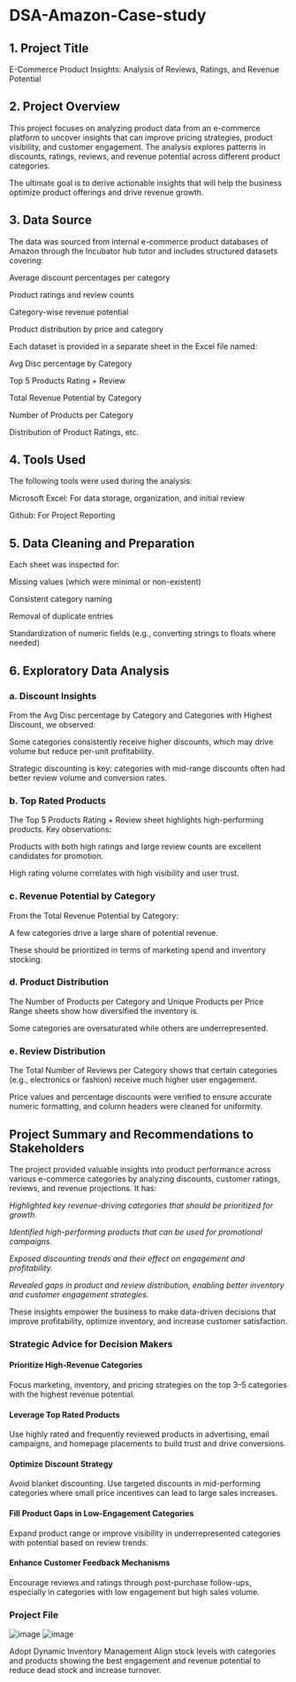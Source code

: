 # DSA-Amazon-Case-study

## 1. Project Title
 E-Commerce Product Insights: Analysis of Reviews, Ratings, and Revenue Potential

## 2. Project Overview
This project focuses on analyzing product data from an e-commerce platform to uncover insights that can improve pricing strategies, product visibility, and customer engagement. The analysis explores patterns in discounts, ratings, reviews, and revenue potential across different product categories.

The ultimate goal is to derive actionable insights that will help the business optimize product offerings and drive revenue growth.

## 3. Data Source
The data was sourced from internal e-commerce product databases of Amazon through the Incubator hub tutor and includes structured datasets covering:

Average discount percentages per category

Product ratings and review counts

Category-wise revenue potential

Product distribution by price and category

Each dataset is provided in a separate sheet in the Excel file named:

Avg Disc percentage by Category

Top 5 Products Rating + Review

Total Revenue Potential by Category

Number of Products per Category

Distribution of Product Ratings, etc.

## 4. Tools Used
The following tools were used during the analysis:

Microsoft Excel: For data storage, organization, and initial review

Github: For Project Reporting

## 5. Data Cleaning and Preparation
Each sheet was inspected for:

Missing values (which were minimal or non-existent)

Consistent category naming

Removal of duplicate entries

Standardization of numeric fields (e.g., converting strings to floats where needed)

## 6. Exploratory Data Analysis
### a. Discount Insights
From the Avg Disc percentage by Category and Categories with Highest Discount, we observed:

Some categories consistently receive higher discounts, which may drive volume but reduce per-unit profitability.

Strategic discounting is key: categories with mid-range discounts often had better review volume and conversion rates.

### b. Top Rated Products
The Top 5 Products Rating + Review sheet highlights high-performing products. Key observations:

Products with both high ratings and large review counts are excellent candidates for promotion.

High rating volume correlates with high visibility and user trust.

### c. Revenue Potential by Category
From the Total Revenue Potential by Category:

A few categories drive a large share of potential revenue.

These should be prioritized in terms of marketing spend and inventory stocking.

### d. Product Distribution
The Number of Products per Category and Unique Products per Price Range sheets show how diversified the inventory is.

Some categories are oversaturated while others are underrepresented.

### e. Review Distribution
The Total Number of Reviews per Category shows that certain categories (e.g., electronics or fashion) receive much higher user engagement.

Price values and percentage discounts were verified to ensure accurate numeric formatting, and column headers were cleaned for uniformity.

## Project Summary and Recommendations to Stakeholders
The project provided valuable insights into product performance across various e-commerce categories by analyzing discounts, customer ratings, reviews, and revenue projections. It has:

*Highlighted key revenue-driving categories that should be prioritized for growth.*

*Identified high-performing products that can be used for promotional campaigns.*

*Exposed discounting trends and their effect on engagement and profitability.*

*Revealed gaps in product and review distribution, enabling better inventory and customer engagement strategies.*

These insights empower the business to make data-driven decisions that improve profitability, optimize inventory, and increase customer satisfaction.

### Strategic Advice for Decision Makers
#### Prioritize High-Revenue Categories
Focus marketing, inventory, and pricing strategies on the top 3–5 categories with the highest revenue potential.

#### Leverage Top Rated Products
Use highly rated and frequently reviewed products in advertising, email campaigns, and homepage placements to build trust and drive conversions.

#### Optimize Discount Strategy
Avoid blanket discounting. Use targeted discounts in mid-performing categories where small price incentives can lead to large sales increases.

#### Fill Product Gaps in Low-Engagement Categories
Expand product range or improve visibility in underrepresented categories with potential based on review trends.

#### Enhance Customer Feedback Mechanisms
Encourage reviews and ratings through post-purchase follow-ups, especially in categories with low engagement but high sales volume.


### Project File
![image](https://github.com/user-attachments/assets/ee247499-c25b-4d6f-bdf1-99141bfdaf1e)
![image](https://github.com/user-attachments/assets/af4d7610-baec-4884-8e54-276ea93363e0)

Adopt Dynamic Inventory Management
Align stock levels with categories and products showing the best engagement and revenue potential to reduce dead stock and increase turnover.

